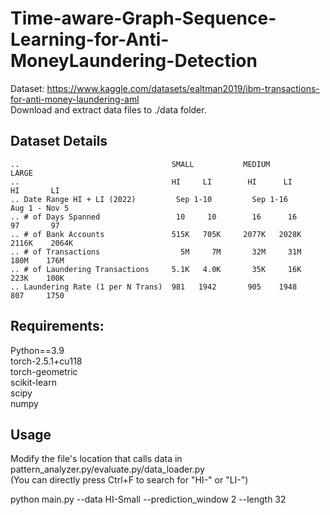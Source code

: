 # Time-aware-Graph-Sequence-Learning-for-Anti-MoneyLaundering-Detection


Dataset: https://www.kaggle.com/datasets/ealtman2019/ibm-transactions-for-anti-money-laundering-aml  
Download and extract data files to ./data folder.
    
## Dataset Details
```
..                                  SMALL           MEDIUM           LARGE
..                                  HI     LI        HI      LI       HI       LI
.. Date Range HI + LI (2022)         Sep 1-10         Sep 1-16        Aug 1 - Nov 5
.. # of Days Spanned                 10     10        16      16       97       97
.. # of Bank Accounts               515K   705K     2077K   2028K    2116K    2064K
.. # of Transactions                  5M     7M       32M     31M      180M    176M
.. # of Laundering Transactions     5.1K   4.0K       35K     16K      223K    100K
.. Laundering Rate (1 per N Trans)  981   1942       905    1948       807     1750
```
## Requirements:
Python==3.9  
torch-2.5.1+cu118  
torch-geometric  
scikit-learn  
scipy  
numpy  

## Usage
Modify the file's location that calls data in pattern_analyzer.py/evaluate.py/data_loader.py  
(You can directly press Ctrl+F to search for "HI-" or "LI-")

python main.py --data HI-Small --prediction_window 2 --length 32


